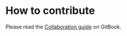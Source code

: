 # How to contribute

Please read the [Collaboration guide](https://app.gitbook.com/@exivity/s/docs/product/collaboration-guide) on GitBook.
